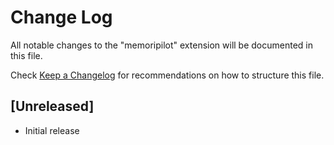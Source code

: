 # Change Log

All notable changes to the "memoripilot" extension will be documented in this file.

Check [Keep a Changelog](http://keepachangelog.com/) for recommendations on how to structure this file.

## [Unreleased]

- Initial release